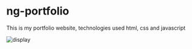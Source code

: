 # ng-portfolio
This is my portfolio website, technologies used html, css and javascript

![display](https://user-images.githubusercontent.com/31378005/126334993-daa8e70c-ff67-4dc9-9f2f-6206e76ab473.png)
